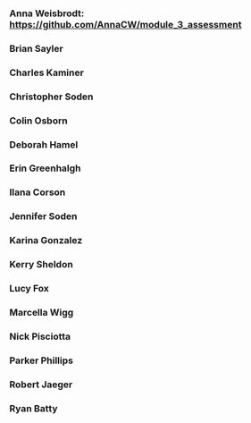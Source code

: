 ### Anna Weisbrodt: https://github.com/AnnaCW/module_3_assessment

### Brian Sayler

### Charles Kaminer

### Christopher Soden

### Colin Osborn

### Deborah Hamel

### Erin Greenhalgh

### Ilana Corson

### Jennifer Soden

### Karina Gonzalez

### Kerry Sheldon

### Lucy Fox

### Marcella Wigg

### Nick Pisciotta

### Parker Phillips

### Robert Jaeger

### Ryan Batty
